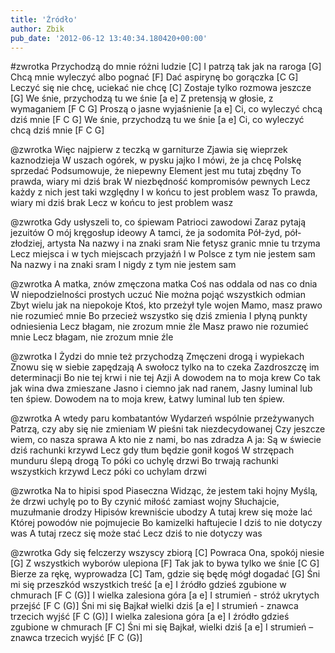 ```yaml
---
title: 'Źródło'
author: Zbik
pub_date: '2012-06-12 13:40:34.180420+00:00'
---
```


#zwrotka
Przychodzą do mnie różni ludzie [C]
I patrzą tak jak na raroga [G]
Chcą mnie wyleczyć albo pognać [F]
Dać aspirynę bo gorączka [C G]
Leczyć się nie chcę, uciekać nie chcę [C]
Zostaje tylko rozmowa jeszcze [G]
We śnie, przychodzą tu we śnie [a e]
Z pretensją w głosie, z wymaganiem [F C G]
Proszą o jasne wyjaśnienie [a e]
Ci, co wyleczyć chcą dziś mnie [F C G]
We śnie, przychodzą tu we śnie [a e]
Ci, co wyleczyć chcą dziś mnie [F C G]

@zwrotka
Więc najpierw z teczką w garniturze
Zjawia się wieprzek kaznodzieja
W uszach ogórek, w pysku jajko
I mówi, że ja chcę Polskę sprzedać
Podsumowuje, że niepewny
Element jest mu tutaj zbędny
To prawda, wiary mi dziś brak
W niezbędność kompromisów pewnych
Lecz każdy z nich jest taki względny
I w końcu to jest problem wasz 
To prawda, wiary mi dziś brak
Lecz w końcu to jest problem wasz

@zwrotka
Gdy usłyszeli to, co śpiewam
Patrioci zawodowi
Zaraz pytają jezuitów
O mój kręgosłup ideowy
A tamci, że ja sodomita
Pół-żyd, pół-złodziej, artysta
Na nazwy i na znaki sram
Nie fetysz granic mnie tu trzyma
Lecz miejsca i w tych miejscach przyjaźń
I w Polsce z tym nie jestem sam
Na nazwy i na znaki sram
I nigdy z tym nie jestem sam

@zwrotka
A matka, znów zmęczona matka
Coś nas oddala od nas co dnia
W niepodzielności prostych uczuć
Nie można pojąć wszystkich odmian
Zbyt wielu jak na niepokoje
Ktoś, kto przeżył tyle wojen
Mamo, masz prawo nie rozumieć mnie
Bo przecież wszystko się dziś zmienia
I płyną punkty odniesienia
Lecz błagam, nie zrozum mnie źle
Masz prawo nie rozumieć mnie
Lecz błagam, nie zrozum mnie źle

@zwrotka
I Żydzi do mnie też przychodzą
Zmęczeni drogą i wypiekach
Znowu się  w siebie zapędzają
A swołocz tylko na to czeka
Zazdroszczę im determinacji
Bo nie tej krwi i nie tej Azji
A dowodem na to moja krew
Co tak jak wina dwa zmieszane
Jasno i ciemno jak nad ranem, 
Jasny luminal lub ten śpiew.
Dowodem na to moja krew,
Łatwy luminal lub ten śpiew.

@zwrotka
A wtedy paru kombatantów 
Wydarzeń wspólnie przeżywanych
Patrzą, czy aby się nie zmieniam 
W pieśni tak niezdecydowanej
Czy jeszcze wiem, co nasza sprawa
A kto nie z nami, bo nas zdradza
A ja: Są w świecie dziś rachunki krzywd
Lecz gdy tłum będzie gonił kogoś 
W strzępach munduru ślepą drogą
To póki co uchylę drzwi
Bo trwają rachunki wszystkich krzywd
Lecz póki co uchylam drzwi

@zwrotka
Na to hipisi spod Piaseczna
Widząc, że jestem taki hojny
Myślą, że drzwi uchylę po to
By czynić miłość zamiast wojny
Słuchajcie, muzułmanie drodzy
Hipisów krewniście ubodzy
A tutaj krew się może lać
Której powodów nie pojmujecie
Bo kamizelki haftujecie
I dziś to nie dotyczy was
A tutaj rzecz się może stać
Lecz dziś to nie dotyczy was

@zwrotka
Gdy się felczerzy wszyscy zbiorą [C]
Powraca Ona, spokój niesie [G]
Z wszystkich wyborów ulepiona [F]
Tak jak to bywa tylko we śnie [C G]
Bierze za rękę, wyprowadza [C]
Tam, gdzie się będę mógł dogadać [G]
Śni mi się przeszkód wszystkich treść [a e]
I źródło gdzieś zgubione w chmurach [F C (G)]
I wielka zalesiona góra [a e]
I strumień - stróż ukrytych przejść [F C (G)]
Śni mi się Bajkał wielki dziś [a e]
I strumień - znawca trzecich wyjść [F C (G)]
I wielka zalesiona góra [a e]
I źródło gdzieś zgubione w chmurach [F C]
Śni mi się Bajkał, wielki dziś [a e]
I strumień – znawca trzecich wyjść [F C (G)]
